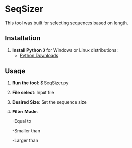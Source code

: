 # SeqSizer

This tool was built for selecting sequences based on length.

## Installation

1. **Install Python 3** for Windows or Linux distributions:
   - [Python Downloads](https://www.python.org/downloads/)

## Usage

1. **Run the tool**:
   $ SeqSizer.py
2. **File select**:
   Input file
3. **Desired Size**:
   Set the sequence size
5. **Filter Mode**:

    -Equal to

   -Smaller than

   -Larger than

